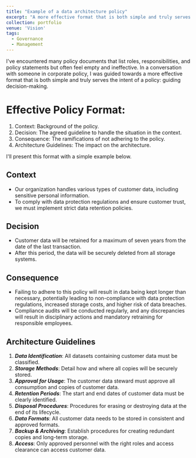```yaml
---
title: "Example of a data architecture policy"
excerpt: "A more effective format that is both simple and truly serves the intent of a policy"
collection: portfolio
venue: 'Vision'
tags:
  - Governance
  - Management
---
```


I've encountered many policy documents that list roles, responsibilities, and policy statements but often feel empty and ineffective. In a conversation with someone in corporate policy, I was guided towards a more effective format that is both simple and truly serves the intent of a policy: guiding decision-making.

# Effective Policy Format:

1. Context: Background of the policy.
2. Decision: The agreed guideline to handle the situation in the context.
3. Consequence: The ramifications of not adhering to the policy.
4. Architecture Guidelines: The impact on the architecture.

I'll present this format with a simple example below.

## Context

* Our organization handles various types of customer data, including sensitive personal information.
* To comply with data protection regulations and ensure customer trust, we must implement strict data retention policies.

## Decision

* Customer data will be retained for a maximum of seven years from the date of the last transaction.
* After this period, the data will be securely deleted from all storage systems.

## Consequence

* Failing to adhere to this policy will result in data being kept longer than necessary, potentially leading to non-compliance with data protection regulations, increased storage costs, and higher risk of data breaches.
* Compliance audits will be conducted regularly, and any discrepancies will result in disciplinary actions and mandatory retraining for responsible employees.

## Architecture Guidelines

1. ***Data Identification***: All datasets containing customer data must be classified.
2. ***Storage Methods***: Detail how and where all copies will be securely stored.
3. ***Approval for Usage***: The customer data steward must approve all consumption and copies of customer data.
4. ***Retention Periods***: The start and end dates of customer data must be clearly identified.
5. ***Disposal Procedures***: Procedures for erasing or destroying data at the end of its lifecycle.
6. ***Data Formats***: All customer data needs to be stored in consistent and approved formats.
7. ***Backup & Archiving***: Establish procedures for creating redundant copies and long-term storage.
8. ***Access***: Only approved personnel with the right roles and access clearance can access customer data.
